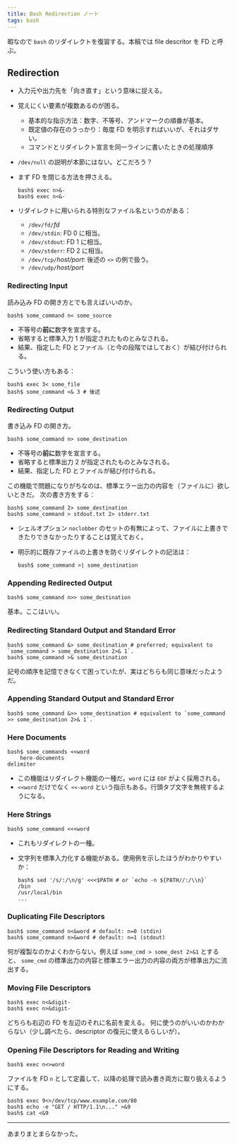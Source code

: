 ```yaml
---
title: Bash Redirection ノート
tags: bash
---
```


暇なので `bash` のリダイレクトを復習する。本稿では file descritor を FD と呼ぶ。

## Redirection

* 入力元や出力先を「向き直す」という意味に捉える。
* 覚えにくい要素が複数あるのが困る。
  * 基本的な指示方法：数字、不等号、アンドマークの順番が基本。
  * 既定値の存在のうっかり：毎度 FD を明示すればいいが、それはダサい。
  * コマンドとリダイレクト宣言を同一ラインに書いたときの処理順序
* `/dev/null` の説明が本節にはない。どこだろう？
* まず FD を閉じる方法を押さえる。

  ```shell
  bash$ exec n>&-
  bash$ exec n<&-
  ```

* リダイレクトに用いられる特別なファイル名というのがある：
  * `/dev/fd/`*fd*
  * `/dev/stdin`: FD 0 に相当。
  * `/dev/stdout`: FD 1 に相当。
  * `/dev/stderr`: FD 2 に相当。
  * `/dev/tcp/`*host/port*: 後述の `<>` の例で扱う。
  * `/dev/udp/`*host/port*

### Redirecting Input

読み込み FD の開き方とでも言えばいいのか。

```shell
bash$ some_command n< some_source
```

* 不等号の**前に**数字を宣言する。
* 省略すると標準入力 1 が指定されたものとみなされる。
* 結果、指定した FD とファイル（と今の段階ではしておく）が結び付けられる。

こういう使い方もある：

```shell
bash$ exec 3< some_file
bash$ some_command <& 3 # 後述
```

### Redirecting Output

書き込み FD の開き方。

```shell
bash$ some_command n> some_destination
```

* 不等号の**前に**数字を宣言する。
* 省略すると標準出力 2 が指定されたものとみなされる。
* 結果、指定した FD とファイルが結び付けられる。

この機能で問題になりがちなのは、標準エラー出力の内容を（ファイルに）欲しいときだ。
次の書き方をする：

```shell
bash$ some_command 2> some_destination
bash$ some_command > stdout.txt 2> stderr.txt
```

* シェルオプション `noclobber` のセットの有無によって、ファイルに上書きできたりできなかったりすることは覚えておく。
* 明示的に既存ファイルの上書きを防ぐリダイレクトの記法は：

  ```shell
  bash$ some_command >| some_destination
  ```

### Appending Redirected Output

```shell
bash$ some_command n>> some_destination
```

基本。ここはいい。

### Redirecting Standard Output and Standard Error

```shell
bash$ some_command &> some_destination # preferred; equivalent to `some_command > some_destination 2>& 1`.
bash$ some_command >& some_destination
```

記号の順序を記憶できなくて困っていたが、実はどちらも同じ意味だったようだ。

### Appending Standard Output and Standard Error

```shell
bash$ some_command &>> some_destination # equivalent to `some_command >> some_destination 2>& 1`.
```

### Here Documents

```shell
bash$ some_commands <<word
    here-documents
delimiter
```

* この機能はリダイレクト機能の一種だ。`word` には `EOF` がよく採用される。
* `<<word` だけでなく `<<-word` という指示もある。行頭タブ文字を無視するようになる。

### Here Strings

```shell
bash$ some_command <<<word
```

* これもリダイレクトの一種。
* 文字列を標準入力化する機能がある。使用例を示したほうがわかりやすいか：

  ```shell
  bash$ sed '/s/:/\n/g' <<<$PATH # or `echo -n ${PATH//:/\\n}`
  /bin
  /usr/local/bin
  ...
  ```

### Duplicating File Descriptors

```shell
bash$ some_command n<&word # default: n=0 (stdin)
bash$ some_command n>&word # default: n=1 (stdout)
```

何が複製なのかよくわからない。例えば `some_cmd > some_dest 2>&1` とすると、
`some_cmd` の標準出力の内容と標準エラー出力の内容の両方が標準出力に流出する。

### Moving File Descriptors

```shell
bash$ exec n<&digit-
bash$ exec n>&digit-
```

どちらも右辺の FD を左辺のそれに名前を変える。
何に使うのがいいのかわからない（少し調べたら、descriptor の復元に使えるらしいが）。

### Opening File Descriptors for Reading and Writing

```shell
bash$ exec n<>word
```

ファイルを FD `n` として定義して、以降の処理で読み書き両方に取り扱えるようにする。

```shell
bash$ exec 9<>/dev/tcp/www.example.com/80
bash$ echo -e "GET / HTTP/1.1\n..." >&9
bash$ cat <&9
```

----

あまりまとまらなかった。
